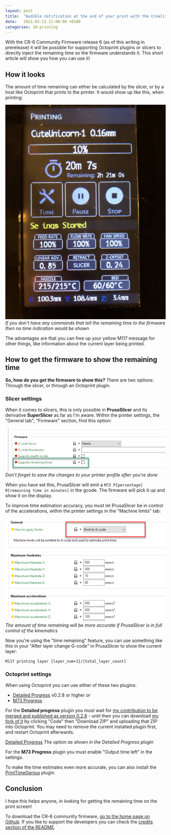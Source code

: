 ```yaml
---
layout: post
title:  "Audible notification at the end of your print with the Creality CR-6 SE"
date:   2021-03-13 21:00:00 +0100
categories: 3d-printing
---
```


With the CR-6 Community Firmware release 6 (as of this writing in prerelease) it will be possible for supporting Octoprint plugins or slicers to directly inject the remaining time so the firmware understands it. This short article will show you how you can use it!

## How it looks

<style scoped>
  img + p, img + em {
    clear: both;
    display: block;
  }
</style>

The amount of time remaining can either be calculated by the slicer, or by a host like Octoprint that prints to the printer. It would show up like this, when printing:

![Print remaining when printing](/images/blog/2021-03-13-estimated-time-remaining-with-the-cr6-community-firmware/print-screen.jpg)
*If you don't have any commands that tell the remaining time to the firmware then no time indication would be shown*

The advantages are that you can free up your yellow M117 message for other things, like information about the current layer being printed.

## How to get the firmware to show the remaining time

**So, how do you get the firmware to show this?** There are two options: Through the slicer, or through an Octoprint plugin.

### Slicer settings

When it comes to slicers, this is only possible in **PrusaSlicer** and its derivative **SuperSlicer** as far as I'm aware. Within the printer settings, the "General tab", "Firmware" section, find this option:

![Print remaining when printing](/images/blog/2021-03-13-estimated-time-remaining-with-the-cr6-community-firmware/prusaslicer.png)
*Don't forget to save the changes to your printer profile after you're done*

When you have set this, PrusaSlicer will emit a `M73 P[percentage] R[remaining time in minutes]` in the gcode. The firmware will pick it up and show it on the display.

To improve time estimation accuracy, you must let PrusaSlicer be in control of the accelerations, within the printer settings in the "Machine limits" tab:

![Print remaining when printing](/images/blog/2021-03-13-estimated-time-remaining-with-the-cr6-community-firmware/prusaslicer2.png)
*The amount of time remaining will be more accurate if PrusaSlicer is in full control of the kinematics*

Now you're using the "time remaining" feature, you can use something like this in your "After layer change G-code" in PrusaSlicer to show the current layer:

    M117 printing layer {layer_num+1}/[total_layer_count]


### Octoprint settings

When using Octoprint you can use either of these two plugins:

- [Detailed Progress](https://plugins.octoprint.org/plugins/detailedprogress/) v0.2.8 or higher *or*
- [M73 Progress](https://plugins.octoprint.org/plugins/m73progress/)

For the **Detailed progress** plugin you must wait for [my contribution to be merged and published as version 0.2.8](https://github.com/tpmullan/OctoPrint-DetailedProgress/pull/37) - until then you can download [my fork of it](https://github.com/cr6community/OctoPrint-DetailedProgress) by clicking "Code" then "Download ZIP" and uploading that ZIP into Octoprint. You may need to remove the current installed plugin first, and restart Octoprint afterwards.

[Detailed Progress](/images/blog/2021-03-13-estimated-time-remaining-with-the-cr6-community-firmware/detailed-progress.png)
*The option as shown in the Detailed Progress plugin*

For the **M73 Progress** plugin you must enable "Output time left" in the settings.

To make the time estimates even more accurate, you can also install the [PrintTimeGenius](https://plugins.octoprint.org/plugins/PrintTimeGenius/) plugin.

## Conclusion

I hope this helps anyone, in looking for getting the remaining time on the print screen!

To download the CR-6 community firmware, [go to the home page on Github](https://github.com/CR6Community/Marlin/#readme). If you like to support the developers you can check the [credits section of the README](https://github.com/CR6Community/Marlin/#credits).


